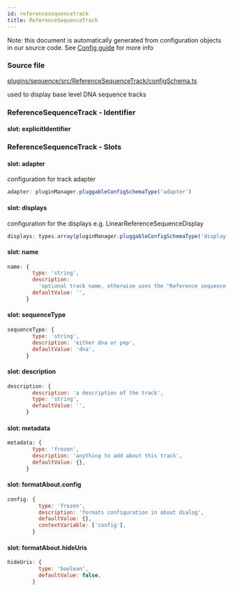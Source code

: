 ```yaml
---
id: referencesequencetrack
title: ReferenceSequenceTrack
---
```


Note: this document is automatically generated from configuration objects in our
source code. See [Config guide](/docs/config_guide) for more info

### Source file

[plugins/sequence/src/ReferenceSequenceTrack/configSchema.ts](https://github.com/GMOD/jbrowse-components/blob/main/plugins/sequence/src/ReferenceSequenceTrack/configSchema.ts)

used to display base level DNA sequence tracks

### ReferenceSequenceTrack - Identifier

#### slot: explicitIdentifier

### ReferenceSequenceTrack - Slots

#### slot: adapter

configuration for track adapter

```js
adapter: pluginManager.pluggableConfigSchemaType('adapter')
```

#### slot: displays

configuration for the displays e.g. LinearReferenceSequenceDisplay

```js
displays: types.array(pluginManager.pluggableConfigSchemaType('display'))
```

#### slot: name

```js
name: {
        type: 'string',
        description:
          'optional track name, otherwise uses the "Reference sequence (assemblyName)"',
        defaultValue: '',
      }
```

#### slot: sequenceType

```js
sequenceType: {
        type: 'string',
        description: 'either dna or pep',
        defaultValue: 'dna',
      }
```

#### slot: description

```js
description: {
        description: 'a description of the track',
        type: 'string',
        defaultValue: '',
      }
```

#### slot: metadata

```js
metadata: {
        type: 'frozen',
        description: 'anything to add about this track',
        defaultValue: {},
      }
```

#### slot: formatAbout.config

```js
config: {
          type: 'frozen',
          description: 'formats configuration in about dialog',
          defaultValue: {},
          contextVariable: ['config'],
        }
```

#### slot: formatAbout.hideUris

```js
hideUris: {
          type: 'boolean',
          defaultValue: false,
        }
```

